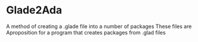 # Glade2Ada
A method of creating a .glade file into a number of packages
These files are Aproposition for a program that creates packages from .glad files
